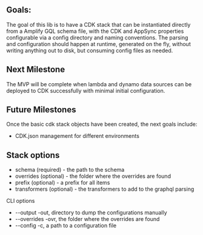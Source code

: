 ## Goals:

The goal of this lib is to have a CDK stack that can be instantiated directly from
a Amplify GQL schema file, with the CDK and AppSync properties configurable via a config
directory and naming conventions. The parsing and configuration should happen at runtime,
generated on the fly, without writing anything out to disk, but consuming config files as
needed.

## Next Milestone

The MVP will be complete when lambda and dynamo data sources can be deployed to CDK
successfully with minimal initial configuration.

## Future Milestones

Once the basic cdk stack objects have been created, the next goals include:

- CDK.json management for different environments

## Stack options

- schema (required) - the path to the schema
- overrides (optional) - the folder where the overrides are found
- prefix (optional) - a prefix for all items
- transformers (optional) - the transformers to add to the graphql parsing

CLI options

- --output -out, directory to dump the configurations manually
- --overrides -ovr, the folder where the overrides are found
- --config -c, a path to a configuration file
